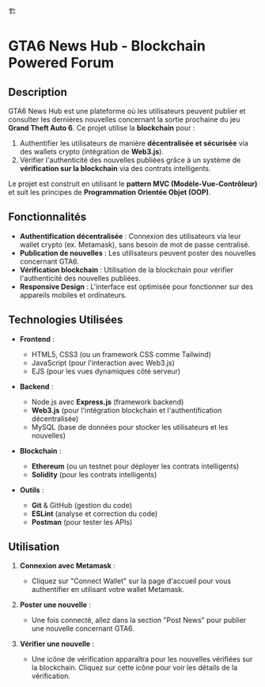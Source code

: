 🏗️
# GTA6 News Hub - Blockchain Powered Forum

## Description

GTA6 News Hub est une plateforme où les utilisateurs peuvent publier et consulter les dernières nouvelles concernant la sortie prochaine du jeu **Grand Theft Auto 6**. Ce projet utilise la **blockchain** pour :
1. Authentifier les utilisateurs de manière **décentralisée et sécurisée** via des wallets crypto (intégration de **Web3.js**).
2. Vérifier l'authenticité des nouvelles publiées grâce à un système de **vérification sur la blockchain** via des contrats intelligents.

Le projet est construit en utilisant le **pattern MVC (Modèle-Vue-Contrôleur)** et suit les principes de **Programmation Orientée Objet (OOP)**.

## Fonctionnalités

- **Authentification décentralisée** : Connexion des utilisateurs via leur wallet crypto (ex. Metamask), sans besoin de mot de passe centralisé.
- **Publication de nouvelles** : Les utilisateurs peuvent poster des nouvelles concernant GTA6.
- **Vérification blockchain** : Utilisation de la blockchain pour vérifier l'authenticité des nouvelles publiées.
- **Responsive Design** : L'interface est optimisée pour fonctionner sur des appareils mobiles et ordinateurs.

## Technologies Utilisées

- **Frontend** :
  - HTML5, CSS3 (ou un framework CSS comme Tailwind)
  - JavaScript (pour l'interaction avec Web3.js)
  - EJS (pour les vues dynamiques côté serveur)

- **Backend** :
  - Node.js avec **Express.js** (framework backend)
  - **Web3.js** (pour l'intégration blockchain et l'authentification décentralisée)
  - MySQL (base de données pour stocker les utilisateurs et les nouvelles)

- **Blockchain** :
  - **Ethereum** (ou un testnet pour déployer les contrats intelligents)
  - **Solidity** (pour les contrats intelligents)
  
- **Outils** :
  - **Git** & GitHub (gestion du code)
  - **ESLint** (analyse et correction du code)
  - **Postman** (pour tester les APIs)

## Utilisation

1. **Connexion avec Metamask** :
   - Cliquez sur "Connect Wallet" sur la page d'accueil pour vous authentifier en utilisant votre wallet Metamask.
   
2. **Poster une nouvelle** :
   - Une fois connecté, allez dans la section "Post News" pour publier une nouvelle concernant GTA6.

3. **Vérifier une nouvelle** :
   - Une icône de vérification apparaîtra pour les nouvelles vérifiées sur la blockchain. Cliquez sur cette icône pour voir les détails de la vérification.

